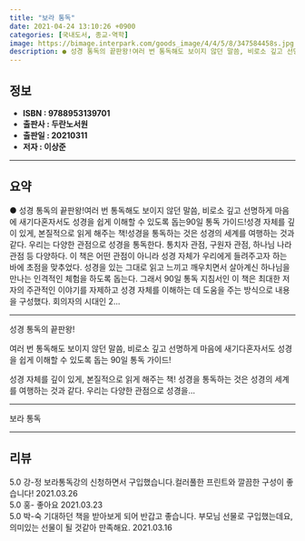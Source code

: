 ```yaml
---
title: "보라 통독"
date: 2021-04-24 13:10:26 +0900
categories: [국내도서, 종교-역학]
image: https://bimage.interpark.com/goods_image/4/4/5/8/347584458s.jpg
description: ● 성경 통독의 끝판왕!여러 번 통독해도 보이지 않던 말씀, 비로소 깊고 선명하게 마음에 새기다혼자서도 성경을 쉽게 이해할 수 있도록 돕는90일 통독 가이드!성경 자체를 깊이 있게, 본질적으로 읽게 해주는 책!성경을 통독하는 것은 성경의 세계를 여행하는 것과 같다. 우리는 다양한 관점
---
```


## **정보**

- **ISBN : 9788953139701**
- **출판사 : 두란노서원**
- **출판일 : 20210311**
- **저자 : 이상준**

------



## **요약**

●  성경 통독의 끝판왕!여러 번 통독해도 보이지 않던 말씀, 비로소 깊고 선명하게 마음에 새기다혼자서도 성경을 쉽게 이해할 수 있도록 돕는90일 통독 가이드!성경 자체를 깊이 있게, 본질적으로 읽게 해주는 책!성경을 통독하는 것은 성경의 세계를 여행하는 것과 같다. 우리는 다양한 관점으로 성경을 통독한다. 통치자 관점, 구원자 관점, 하나님 나라 관점 등 다양하다. 이 책은 어떤 관점이 아니라 성경 자체가 우리에게 들려주고자 하는 바에 초점을 맞추었다. 성경을 있는 그대로 읽고 느끼고 깨우치면서 살아계신 하나님을 만나는 인격적인 체험을 하도록 돕는다. 그래서 90일 통독 지침서인 이 책은 최대한 저자의 주관적인 이야기를 자제하고 성경 자체를 이해하는 데 도움을 주는 방식으로 내용을 구성했다. 회의자의 시대인 2...

------

성경 통독의 끝판왕!

여러 번 통독해도 보이지 않던 말씀, 
비로소 깊고 선명하게 마음에 새기다혼자서도 성경을 쉽게 이해할 수 있도록 돕는
90일 통독 가이드!

성경 자체를 깊이 있게, 본질적으로 읽게 해주는 책!
성경을 통독하는 것은 성경의 세계를 여행하는 것과 같다. 우리는 다양한 관점으로 성경을... 

------


보라 통독 

------


## **리뷰** 

5.0 강-정 보라통독강의 신청하면서 구입했습니다.컬러풀한 프린트와 깔끔한 구성이 좋습니다! 2021.03.26 <br/>5.0 홍- 좋아요 2021.03.23 <br/>5.0 박-숙 기대하던 책을 받아보게 되어 반갑고 좋습니다. 부모님 선물로 구입했는데요, 의미있는 선물이 될 것같아 만족해요.  2021.03.16 <br/>
